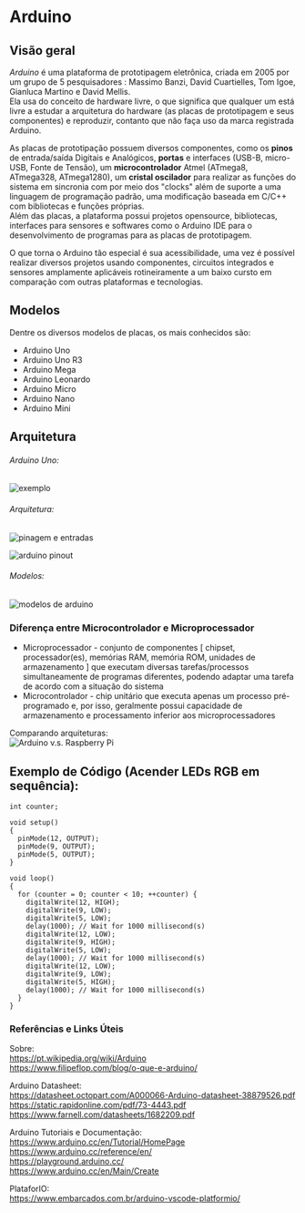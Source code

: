 # Arduino


## Visão geral

_Arduino_ é uma plataforma de prototipagem eletrônica, criada em 2005 por um grupo de 5 pesquisadores : Massimo Banzi, David Cuartielles, Tom Igoe, Gianluca Martino e David Mellis.  
Ela usa do conceito de hardware livre, o que significa que qualquer um está livre a estudar a arquitetura do hardware (as placas de prototipagem e seus componentes) e reproduzir, contanto que não faça uso da marca registrada Arduino.  

As placas de prototipação possuem diversos componentes, como os **pinos** de entrada/saída Digitais e Analógicos, **portas** e interfaces (USB-B, micro-USB, Fonte de Tensão), um **microcontrolador** Atmel (ATmega8, ATmega328, ATmega1280), um **cristal oscilador** para realizar as funções do sistema em sincronia com por meio dos "clocks" além de suporte a uma linguagem de programação padrão, uma modificação baseada em C/C++ com bibliotecas e funções próprias.  
Além das placas, a plataforma possui projetos opensource, bibliotecas, interfaces para sensores e softwares como o Arduino IDE para o desenvolvimento de programas para as placas de prototipagem.  

O que torna o Arduino tão especial é sua acessibilidade, uma vez é possível realizar diversos projetos usando componentes, circuitos integrados e sensores amplamente aplicáveis rotineiramente a um baixo cursto em comparação com outras plataformas e tecnologias.  


## Modelos

Dentre os diversos modelos de placas, os mais conhecidos são:

* Arduino Uno  
* Arduino Uno R3  
* Arduino Mega  
* Arduino Leonardo  
* Arduino Micro  
* Arduino Nano  
* Arduino Mini  


## Arquitetura

###### Arduino Uno:  

![exemplo](https://d3b8hk1o42ev08.cloudfront.net/wp-content/uploads/2018/05/arduino-2168193_960_720.png)  

###### Arquitetura:  

![pinagem e entradas](https://www.electrofun.pt/blog/wp-content/uploads/2018/04/pinagem.png)  

![arduino pinout](http://4.bp.blogspot.com/-XLwbtKbSaYo/UdPD7RHMEGI/AAAAAAAAABg/mtylLXdbIWY/s961/ARDUINO_V2.png)  

###### Modelos:  

![modelos de arduino](https://electropeak.com/learn/wp-content/uploads/2019/08/Arduino-Buying-Guide-Arduino-Dimensions.jpg)  


### Diferença entre Microcontrolador e Microprocessador

* Microprocessador - conjunto de componentes [ chipset, processador(es), memórias RAM, memória ROM, unidades de armazenamento ] que executam diversas tarefas/processos simultaneamente de programas diferentes, podendo adaptar uma tarefa de acordo com a situação do sistema  
* Microcontrolador - chip unitário que executa apenas um processo pré-programado e, por isso, geralmente possui capacidade de armazenamento e processamento inferior aos microprocessadores  

Comparando arquiteturas:  
![Arduino v.s. Raspberry Pi](https://media-ecn.s3.amazonaws.com/embedded_image/2017/12/171211-%20Arduino%20Vs%20Raspberry%20Pi.jpg)  


## Exemplo de Código (Acender LEDs RGB em sequência):

```
int counter;

void setup()
{
  pinMode(12, OUTPUT);
  pinMode(9, OUTPUT);
  pinMode(5, OUTPUT);
}

void loop()
{
  for (counter = 0; counter < 10; ++counter) {
    digitalWrite(12, HIGH);
    digitalWrite(9, LOW);
    digitalWrite(5, LOW);
    delay(1000); // Wait for 1000 millisecond(s)
    digitalWrite(12, LOW);
    digitalWrite(9, HIGH);
    digitalWrite(5, LOW);
    delay(1000); // Wait for 1000 millisecond(s)
    digitalWrite(12, LOW);
    digitalWrite(9, LOW);
    digitalWrite(5, HIGH);
    delay(1000); // Wait for 1000 millisecond(s)
  }
}
```


### Referências e Links Úteis

Sobre:  
https://pt.wikipedia.org/wiki/Arduino  
https://www.filipeflop.com/blog/o-que-e-arduino/  

Arduino Datasheet:  
https://datasheet.octopart.com/A000066-Arduino-datasheet-38879526.pdf  
https://static.rapidonline.com/pdf/73-4443.pdf  
https://www.farnell.com/datasheets/1682209.pdf  

Arduino Tutoriais e Documentação:  
https://www.arduino.cc/en/Tutorial/HomePage  
https://www.arduino.cc/reference/en/  
https://playground.arduino.cc/  
https://www.arduino.cc/en/Main/Create  

PlataforIO:  
https://www.embarcados.com.br/arduino-vscode-platformio/  



